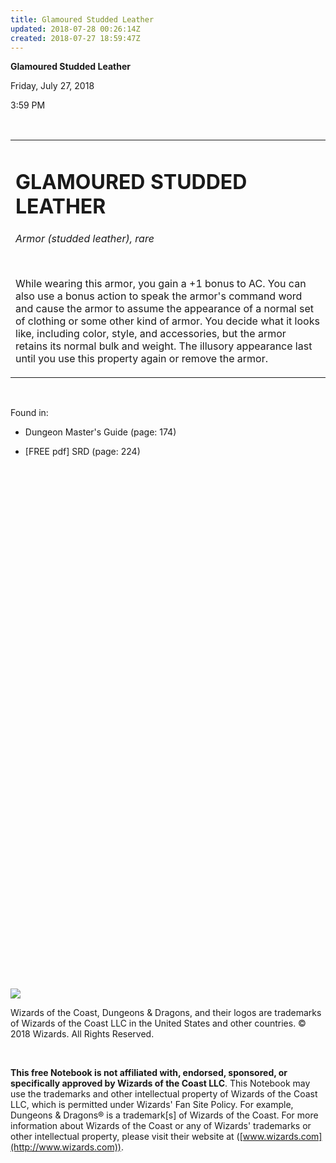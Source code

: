 ```yaml
---
title: Glamoured Studded Leather
updated: 2018-07-28 00:26:14Z
created: 2018-07-27 18:59:47Z
---
```


**Glamoured Studded Leather**

Friday, July 27, 2018

3:59 PM

 

<table><tbody><tr class="odd"><td><h1 id="glamoured-studded-leather"><strong>GLAMOURED STUDDED LEATHER</strong></h1><p><em>Armor (studded leather), rare</em></p><p> </p><p>While wearing this armor, you gain a +1 bonus to AC. You can also use a bonus action to speak the armor's command word and cause the armor to assume the appearance of a normal set of clothing or some other kind of armor. You decide what it looks like, including color, style, and accessories, but the armor retains its normal bulk and weight. The illusory appearance last until you use this property again or remove the armor.</p></td></tr></tbody></table>

 

Found in:

-   Dungeon Master's Guide (page: 174)

-   \[FREE pdf\] SRD (page: 224)

 

 

 

 

 

 

 

 

 

 

 

 

 

 

 

 

 

 

 

 

 

 

 

 

 

 

 

![](tmp\media\image1.png)

Wizards of the Coast, Dungeons & Dragons, and their logos are trademarks of Wizards of the Coast LLC in the United States and other countries. © 2018 Wizards. All Rights Reserved.

 

**This free Notebook is not affiliated with, endorsed, sponsored, or specifically approved by Wizards of the Coast LLC**. This Notebook may use the trademarks and other intellectual property of Wizards of the Coast LLC, which is permitted under Wizards' Fan Site Policy. For example, Dungeons & Dragons® is a trademark\[s\] of Wizards of the Coast. For more information about Wizards of the Coast or any of Wizards' trademarks or other intellectual property, please visit their website at ([www.wizards.com](http://www.wizards.com)).
